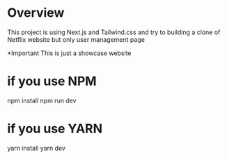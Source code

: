 # Overview 

This project is using Next.js and Tailwind.css and try to building a clone of Netflix website but only user management page

*Important  This is just a showcase website

# if you use NPM

npm install
npm run dev

# if you use YARN
yarn install
yarn dev